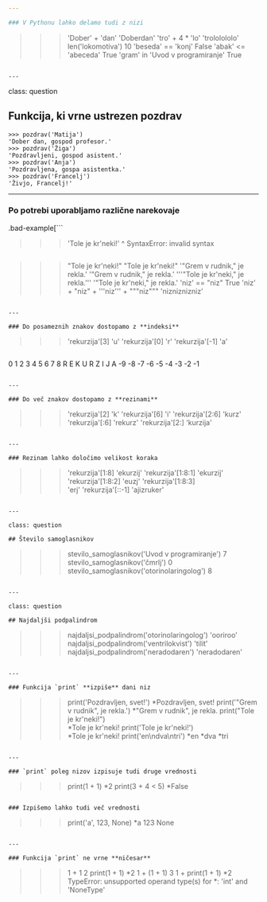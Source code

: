 ```yaml
---

### V Pythonu lahko delamo tudi z nizi

```
>>> 'Dober' + 'dan'
'Doberdan'
>>> 'tro' + 4 * 'lo'
'trololololo'
>>> len('lokomotiva')
10
>>> 'beseda' == 'konj'
False
>>> 'abak' <= 'abeceda'
True
>>> 'gram' in 'Uvod v programiranje'
True
```

---
```


class: question

## Funkcija, ki vrne ustrezen pozdrav

```
>>> pozdrav('Matija')
'Dober dan, gospod profesor.'
>>> pozdrav('Žiga')
'Pozdravljeni, gospod asistent.'
>>> pozdrav('Anja')
'Pozdravljena, gospa asistentka.'
>>> pozdrav('Francelj')
'Živjo, Francelj!'
```

---

### Po potrebi uporabljamo različne narekovaje

.bad-example[```
>>> 'Tole je kr'neki!'
                   ^
SyntaxError: invalid syntax
```]

```
>>> "Tole je kr'neki!"
"Tole je kr'neki!"
>>> '"Grem v rudnik," je rekla.'
'"Grem v rudnik," je rekla.'
>>> '''"Tole je kr'neki," je rekla.'''
'"Tole je kr\'neki," je rekla.'
>>> 'niz' == "niz"
True
>>> 'niz' + "niz" + '''niz''' + """niz"""
'nizniznizniz'
```

---

### Do posameznih znakov dostopamo z **indeksi**

```
>>> 'rekurzija'[3]
'u'
>>> 'rekurzija'[0]
'r'
>>> 'rekurzija'[-1]
'a'
```

```
 0   1   2   3   4   5   6   7   8
 R   E   K   U   R   Z   I   J   A
-9  -8  -7  -6  -5  -4  -3  -2  -1
```

---

### Do več znakov dostopamo z **rezinami**

```
>>> 'rekurzija'[2]
'k'
>>> 'rekurzija'[6]
'i'
>>> 'rekurzija'[2:6]
'kurz'
>>> 'rekurzija'[:6]
'rekurz'
>>> 'rekurzija'[2:]
'kurzija'
```

---

### Rezinam lahko določimo velikost koraka

```
>>> 'rekurzija'[1:8]
'ekurzij'
>>> 'rekurzija'[1:8:1]
'ekurzij'
>>> 'rekurzija'[1:8:2]
'euzj'
>>> 'rekurzija'[1:8:3]    
'erj'
>>> 'rekurzija'[::-1]
'ajizruker'
```

---

class: question

## Število samoglasnikov

```
>>> stevilo_samoglasnikov('Uvod v programiranje')
7
>>> stevilo_samoglasnikov('čmrlj')
0
>>> stevilo_samoglasnikov('otorinolaringolog')
8
```

---

class: question

## Najdaljši podpalindrom

```
>>> najdaljsi_podpalindrom('otorinolaringolog')
'ooriroo'
>>> najdaljsi_podpalindrom('ventrilokvist')
'tilit'
>>> najdaljsi_podpalindrom('neradodaren')
'neradodaren'
```

---

### Funkcija `print` **izpiše** dani niz

```
>>> print('Pozdravljen, svet!')
*Pozdravljen, svet!
>>> print('"Grem v rudnik", je rekla.')
*"Grem v rudnik", je rekla.
>>> print("Tole je kr'neki!")   
*Tole je kr'neki!
>>> print('Tole je kr\'neki!')   
*Tole je kr'neki!
>>> print('en\ndva\ntri')
*en
*dva
*tri
```

---

### `print` poleg nizov izpisuje tudi druge vrednosti

```
>>> print(1 + 1)
*2
>>> print(3 + 4 < 5)
*False
```

### Izpišemo lahko tudi več vrednosti

```
>>> print('a', 123, None)
*a 123 None
```

---

### Funkcija `print` ne vrne **ničesar**

```
>>> 1 + 1
2
>>> print(1 + 1)
*2
>>> 1 + (1 + 1)
3
>>> 1 + print(1 + 1)
*2
TypeError: unsupported operand type(s)
  for *: 'int' and 'NoneType'
```
